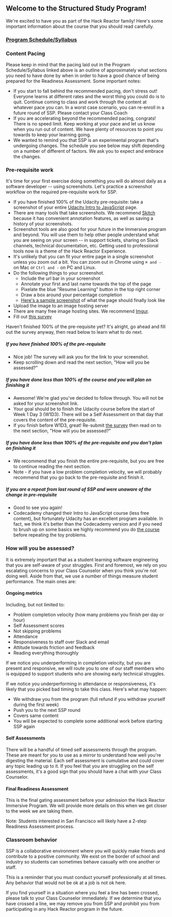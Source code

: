## Welcome to the Structured Study Program!

We're excited to have you as part of the Hack Reactor family! Here's some important information about the course that you should read carefully.

### <a href="https://docs.google.com/spreadsheets/d/e/2PACX-1vQvm0TyNDW8yutXjgrMNzJ9YsjCQhbu7o3vm7sPG-Rlr0E86Y2T7jtfOrXJ85c46NgfmSlzEQ7rBmQf/pubhtml?gid=1786829647&single=true">Program Schedule/Syllabus</a>

### Content Pacing

Please keep in mind that the pacing laid out in the Program Schedule/Syllabus linked above is an outline of approximately what sections you need to have done by when in order to have a good chance of being prepared for the Readiness Assessment. Some important notes:

* If you start to fall behind the recommended pacing, don't stress out! Everyone learns at different rates and the worst thing you could do is to quit. Continue coming to class and work through the content at whatever pace you can. In a worst case scenario, you can re-enroll in a future round of SSP. Please contact your Class Coach
* If you are accelerating beyond the recommended pacing, congrats! There is no speed limit. Keep working at your pace and let us know when you run out of content. We have plenty of resources to point you towards to keep your learning going.
* We wanted to remind you that SSP is an experimental program that's undergoing changes. The schedule you see below may shift depending on a number of different of factors. We ask you to expect and embrace the changes.

### Pre-requisite work

It's time for your first exercise doing something you will do almost daily as a software developer -- using screenshots. Let's practice a screenshot workflow on the required pre-requisite work for SSP.

 * If you have finished 100% of the Udacity pre-requisite: take a screenshot of your entire <a href="https://classroom.udacity.com/courses/ud803" target="_blank">Udacity Intro to JavaScript</a> page.
  * There are many tools that take screenshots. We recommend <a href="https://evernote.com/products/skitch" target="_blank">Skitch</a> because it has convenient annotation features, as well as saving a history of your screenshots.
  * Screenshot tools are also good for your future in the Immersive program and beyond. You will use them to help other people understand what you are seeing on your screen -- in support tickets, sharing on Slack channels, technical documentation, etc. Getting used to professional tools now is a theme of the Hack Reactor Experience.
  * It's unlikely that you can fit your entire page in a single screenshot unless you zoom out a bit. You can zoom out in Chrome using `⌘ and -` on Mac or `Ctrl and -` on PC and Linux.
  * Do the following things to your screenshot.
     * Include the url bar in your screenshot
     * Annotate your first and last name towards the top of the page
     * Pixelate the blue "Resume Learning" button in the top right corner
     * Draw a box around your percentage completion
     * <a href="http://imgur.com/a/wMako" target="_blank">Here's a sample screenshot</a> of what the page should finally look like
 * Upload the image to an image hosting server
  * There are many free image hosting sites. We recommend <a href="http://imgur.com/upload" target="_blank">Imgur</a>.
 * Fill out <a href="https://goo.gl/forms/MV5xu6KG2f0VxQ2l2" target="_blank">this survey</a>

Haven't finished 100% of the pre-requisite yet? It's alright, go ahead and fill out the survey anyway, then read below to learn what to do next.

##### If you have finished 100% of the pre-requisite
* Nice job! The survey will ask you for the link to your screenshot.
* Keep scrolling down and read the next section, "How will you be assessed?"

##### If you have done less than 100% of the course and you will plan on finishing it
* Awesome! We're glad you've decided to follow through. You will not be asked for your screenshot link.
* Your goal should be to finish the Udacity course before the start of Week 1 Day 3 (W1D3). There will be a Self Assessment on that day that covers the content of the pre-requisite.
* If you finish before W1D3, great! Re-submit <a href="https://docs.google.com/forms/d/e/1FAIpQLSdQ6cC6SiZ-KyvZfrIZJ3ZF33-4QGR7v0uDghTuvGC31LZgxw/viewform" target="_blank">the survey</a> then read on to the next section, "How will you be assessed?"

##### If you have done less than 100% of the pre-requisite and you don't plan on finishing it
* We recommend that you finish the entire pre-requisite, but you are free to continue reading the next section.
* Note - if you have a low problem completion velocity, we will probably recommend that you go back to the pre-requisite and finish it.

##### If you are a repeat from last round of SSP and were unaware of the change in pre-requisite
* Good to see you again!
* Codecademy changed their Intro to JavaScript course (less free content), but fortunately Udacity has an excellent program available. In fact, we think it's better than the Codecademy version and if you need to brush up on some basics we highly recommend you do <a href="https://classroom.udacity.com/courses/ud803" target="_blank">the course</a> before repeating the toy problems.

### How will you be assessed?

It is extremely important that as a student learning software engineering that you are self-aware of your struggles. First and foremost, we rely on you escalating concerns to your Class Counselor when you think you're not doing well. Aside from that, we use a number of things measure student performance. The main ones are:

#### Ongoing metrics

Including, but not limited to:

 * Problem completion velocity (how many problems you finish per day or hour)
 * Self Assessment scores
 * Not skipping problems
 * Attendance
 * Responsiveness to staff over Slack and email
 * Attitude towards friction and feedback
 * Reading everything thoroughly

If we notice you underperforming in completion velocity, but you are present and responsive, we will route you to one of our staff members who is equipped to support students who are showing early technical struggles.

If we notice you underperforming in attendance or responsiveness, it's likely that you picked bad timing to take this class. Here's what may happen:

 * We withdraw you from the program (full refund if you withdraw yourself during the first week)
 * Push you to the next SSP round
  * Covers same content
  * You will be expected to complete some additional work before starting SSP again

#### Self Assessments

There will be a handful of timed self assessments through the program. These are meant for you to use as a mirror to understand how well you're digesting the material. Each self assessment is cumulative and could cover any topic leading up to it. If you feel that you are struggling on the self assessments, it's a good sign that you should have a chat with your Class Counselor.

#### Final Readiness Assessment

This is the final gating assessment before your admission the Hack Reactor Immersive Program. We will provide more details on this when we get closer to the week we are taking them.

Note: Students interested in San Francisco will likely have a 2-step Readiness Assessment process.

### Classroom behavior

SSP is a collaborative environment where you will quickly make friends and contribute to a positive community. We exist on the border of school and industry so students can sometimes behave casually with one another or staff.

This is a reminder that you must conduct yourself professionally at all times. Any behavior that would not be ok at a job is not ok here.

If you find yourself in a situation where you feel a line has been crossed, please talk to your Class Counselor immediately. If we determine that you have crossed a line, we may remove you from SSP and prohibit you from participating in any Hack Reactor program in the future.
